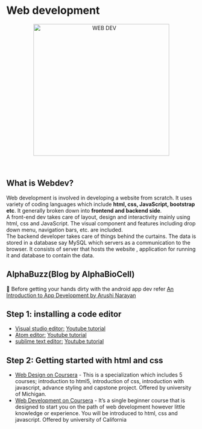 # Web development

<p align="center"><a href="https://developer.mozilla.org/en-US/docs/Learn/HTML/Introduction_to_HTML/Document_and_website_structure" target="_blank"><img src="https://encrypted-tbn0.gstatic.com/images?q=tbn:ANd9GcS5JAl_Obl74CZi3tL6x5aEj2XVYUGKmP-E2w&usqp=CAU" width="360" height="350" title="WEB DEV" alt="WEB DEV"></a>
</p>
<br>

## What is Webdev?
Web development is involved in developing a website from scratch. It uses variety of coding languages which include <b>html, css, JavaScript, bootstrap etc</b>. It generally broken down into <b>frontend and backend side</b>.<br>A front-end dev takes care of layout, design and interactivity mainly using html, css and JavaScript. The visual component and features including drop down menu, navigation bars, etc. are included.<br> The backend developer takes care of things behind the curtains. The data is stored in a database say MySQL which servers as a communication to the browser. It consists of server that hosts the website , application for running it and database to contain the data. 

## AlphaBuzz(Blog by AlphaBioCell)
📝 Before getting your hands dirty with the android app dev refer 
[An Introduction to App Development by Arushi Narayan](http://www.abc-vit.in/AlphaBuzz/pages/articles/b1/appdev.html)

## Step 1: installing a code editor
* [Visual studio editor:](https://code.visualstudio.com/download)   [Youtube tutorial](https://www.youtube.com/watch?v=S320N3sxinE)
* [Atom editor:](https://atom.io/)   [Youtube tutorial](https://www.youtube.com/watch?v=yPFi103-G08)
* [sublime text editor:](https://www.sublimetext.com/3)    [Youtube tutorial](https://www.youtube.com/watch?v=yWydGlKqnyo) 

## Step 2: Getting started with html and css
* [Web Design on Coursera](https://www.coursera.org/specializations/web-design) - This is a specialization  which includes 5 courses; introduction to html5, introduction of css, introduction with javascript, advance styling and capstone project. Offered by university of Michigan.
* [Web Development on Coursera](https://www.coursera.org/learn/web-development) -  It’s a single beginner course that is designed to start you on the path of web development however little knowledge or experience. You will be introduced to html, css and javascript. Offered by university of California


<!-- 
## Who are full stack developers
There are backend developers who make APIs, design and manage the database and perform all the operations which enable the website to perform tasks and play with the data. And, then there are frontend developers who design the frontend of the website and make it responsive and user friendly. They build web pages to let the backend interact with the user. <br>
So, a full stack developer is a developer who can do both these tasks. A full-stack developer can build a complete website on its own since he does both the sides by himself.
<br>
The perfect way to become a full-stack developer is to specialize in one part — Frontend or Backend and then have a working knowledge of the other, and then improve it.

## Basic Requirement for both paths
* Learn Git and Github
* Learn Command Line
* Learn programming language

## Frontend Developer Roadmap
Frontend Development is the interface of the website — the part user interacts with. The frontend is responsible for the interaction between users and the backend of the application. <br>
Frontend development is not only limited to HTML, CSS and simple Javascript. There are a lot of frameworks which help us design good frontends for our websites and make our work easier.
-->